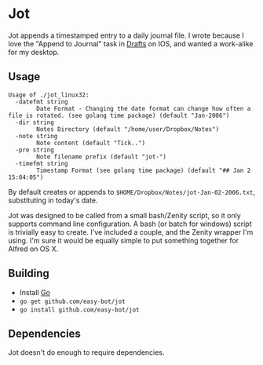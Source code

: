 # Jot

Jot appends a timestamped entry to a daily journal file. I wrote because I love
the "Append to Journal" task in [Drafts](http://agiletortoise.com/drafts/) on
IOS, and wanted a work-alike for my desktop.

## Usage

```
Usage of ./jot_linux32:
  -datefmt string
    	Date Format - Changing the date format can change how often a file is rotated. (see golang time package) (default "Jan-2006")
  -dir string
    	Notes Directory (default "/home/user/Dropbox/Notes")
  -note string
    	Note content (default "Tick..")
  -pre string
    	Note filename prefix (default "jot-")
  -timefmt string
    	Timestamp Format (see golang time package) (default "## Jan 2 15:04:05")

```

By default creates or appends to `$HOME/Dropbox/Notes/jot-Jan-02-2006.txt`,
substituting in today's date.

Jot was designed to be called from a small bash/Zenity script, so it only
supports command line configuration. A bash (or batch for windows) script
is trivially easy to create. I've included a couple, and the Zenity wrapper
I'm using. I'm sure it would be equally simple to put something together for
Alfred on OS X.

## Building

* Install [Go](https://golang.org/)
* `go get github.com/easy-bot/jot`
* `go install github.com/easy-bot/jot`


## Dependencies

Jot doesn't do enough to require dependencies.
